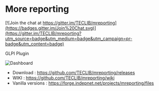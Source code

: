 More reporting
==============

[![Join the chat at https://gitter.im/TECLIB/mreporting](https://badges.gitter.im/Join%20Chat.svg)](https://gitter.im/TECLIB/mreporting?utm_source=badge&utm_medium=badge&utm_campaign=pr-badge&utm_content=badge)

GLPI Plugin

![Dashboard](https://raw.githubusercontent.com/TECLIB/mreporting/master/screenshots/dashboard.png)

* Download : https://github.com/TECLIB/mreporting/releases
* WIKI : https://github.com/TECLIB/mreporting/wiki
* Vanilla versions : https://forge.indepnet.net/projects/mreporting/files
